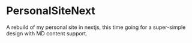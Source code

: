 # PersonalSiteNext
A rebuild of my personal site in nextjs, this time going for a super-simple design with MD content support.
